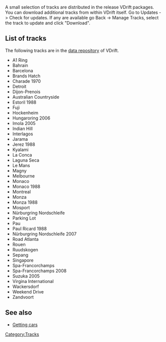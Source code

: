 A small selection of tracks are distributed in the release VDrift packages. You can download additional tracks from within VDrift itself. Go to Updates -&gt; Check for updates. If any are available go Back -&gt; Manage Tracks, select the track to update and click "Download".

List of tracks
--------------

The following tracks are in the [data repository](http://sourceforge.net/p/vdrift/code/HEAD/tree/vdrift-data/tracks/) of VDrift.

-   A1 Ring
-   Bahrain
-   Barcelona
-   Brands Hatch
-   Charade 1970
-   Detroit
-   Dijon-Prenois
-   Australian Countryside
-   Estoril 1988
-   Fuji
-   Hockenheim
-   Hungaroring 2006
-   Imola 2005
-   Indian Hill
-   Interlagos
-   Jarama
-   Jerez 1988
-   Kyalami
-   La Conca
-   Laguna Seca
-   Le Mans
-   Magny
-   Melbourne
-   Monaco
-   Monaco 1988
-   Montreal
-   Monza
-   Monza 1988
-   Mosport
-   Nürburgring Nordschleife
-   Parking Lot
-   Pau
-   Paul Ricard 1988
-   Nürburgring Nordschleife 2007
-   Road Atlanta
-   Rouen
-   Ruudskogen
-   Sepang
-   Singapore
-   Spa-Francorchamps
-   Spa-Francorchamps 2008
-   Suzuka 2005
-   Virgina International
-   Wackersdorf
-   Weekend Drive
-   Zandvoort

See also
--------

-   [Getting cars](Getting_cars.md)

<Category:Tracks>
